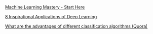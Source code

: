 [Machine Learning Mastery - Start Here](http://machinelearningmastery.com/start-here/)

[8 Inspirational Applications of Deep Learning](http://machinelearningmastery.com/inspirational-applications-deep-learning/)

[What are the advantages of different classification algorithms (Quora)](https://www.quora.com/What-are-the-advantages-of-different-classification-algorithms)
